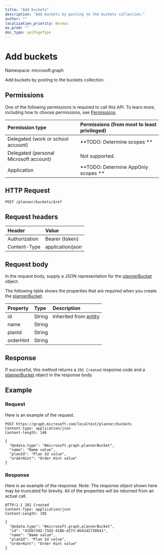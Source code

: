```yaml
---
title: "Add buckets"
description: "Add buckets by posting to the buckets collection."
author: ""
localization_priority: Normal
ms.prod: ""
doc_type: apiPageType
---
```


# Add buckets

Namespace: microsoft.graph

Add buckets by posting to the buckets collection.

## Permissions
One of the following permissions is required to call this API. To learn more, including how to choose permissions, see [Permissions](/concepts/permissions-reference.md).

|Permission type|Permissions (from most to least privileged)|
|:---|:---|
|Delegated (work or school account)|**TODO: Determine scopes **|
|Delegated (personal Microsoft account)|Not supported.|
|Application|**TODO: Determine AppOnly scopes **|

## HTTP Request
<!-- {
  "blockType": "ignored"
}
-->
``` http
POST /planner/buckets/$ref
```

## Request headers
|Header|Value|
|:---|:---|
|Authorization|Bearer {token}|
|Content-Type|application/json|

## Request body
In the request body, supply a JSON representation for the [plannerBucket](../resources/plannerbucket.md) object.

The following table shows the properties that are required when you create the [plannerBucket](../resources/plannerbucket.md).

|Property|Type|Description|
|:---|:---|:---|
|id|String| Inherited from [entity](../resources/entity.md)|
|name|String||
|planId|String||
|orderHint|String||



## Response
If successful, this method returns a `201 Created` response code and a [plannerBucket](../resources/plannerbucket.md) object in the response body.

## Example

### Request
Here is an example of the request.
<!-- {
  "blockType": "request",
  "name": "create_plannerbucket_from_"
}
-->
``` http
POST https://graph.microsoft.com/localtest/planner/buckets
Content-type: application/json
Content-length: 146

{
  "@odata.type": "#microsoft.graph.plannerBucket",
  "name": "Name value",
  "planId": "Plan Id value",
  "orderHint": "Order Hint value"
}
```

### Response
Here is an example of the response. Note: The response object shown here may be truncated for brevity. All of the properties will be returned from an actual call.
<!-- {
  "blockType": "response",
  "truncated": true,
  "@odata.type": "microsoft.graph.plannerbucket"
}
-->
``` http
HTTP/1.1 201 Created
Content-Type: application/json
Content-Length: 195

{
  "@odata.type": "#microsoft.graph.plannerBucket",
  "id": "418b73d2-73d2-418b-d273-8b41d2738b41",
  "name": "Name value",
  "planId": "Plan Id value",
  "orderHint": "Order Hint value"
}
```

